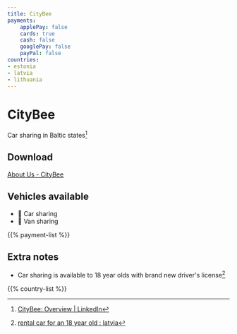 ```yaml
---
title: CityBee
payments:
    applePay: false
    cards: true
    cash: false
    googlePay: false
    payPal: false
countries:
- estonia
- latvia
- lithuania
---
```


# CityBee
Car sharing in Baltic states[^2]

## Download
[About Us - CityBee](https://citybee.lv/en/citybee/)

## Vehicles available
- 🚙 Car sharing
- 🚐 Van sharing

{{% payment-list %}}

## Extra notes
- Car sharing is available to 18 year olds with brand new driver's license[^1]

{{% country-list %}}

[^1]: [rental car for an 18 year old : latvia](https://www.reddit.com/r/latvia/comments/wct0ne/rental_car_for_an_18_year_old/iihiwho/)
[^2]: [CityBee: Overview | LinkedIn](https://www.linkedin.com/company/citybee-car-sharing)
